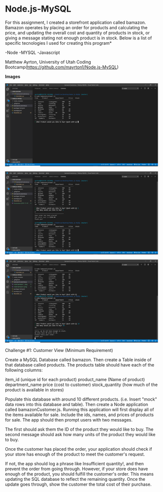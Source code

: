 # Node.js-MySQL


For this assignment, I created a storefront application called bamazon. Bamazon operates by placing an order for products and calculating the price, and updating the overall cost and quantity of products in stock, or giving a message stating not enough product is in stock. Below is a list of specific tecnologies I used for creating this program*

-Node
-MYSQL 
-Javascript

Matthew Ayrton, University of Utah Coding Bootcamp(https://github.com/mayrton1/Node.js-MySQL)

**Images**


![](images/node-bamazon2.png)


![](images/node-bamazon1.png)

![](images/node-bamazon3.png)

Challenge #1: Customer View (Minimum Requirement)

Create a MySQL Database called bamazon.
Then create a Table inside of that database called products.
The products table should have each of the following columns:

item_id (unique id for each product)
product_name (Name of product)
department_name
price (cost to customer)
stock_quantity (how much of the product is available in stores)

Populate this database with around 10 different products. (i.e. Insert "mock" data rows into this database and table).
Then create a Node application called bamazonCustomer.js. Running this application will first display all of the items available for sale. Include the ids, names, and prices of products for sale.
The app should then prompt users with two messages.

The first should ask them the ID of the product they would like to buy.
The second message should ask how many units of the product they would like to buy.



Once the customer has placed the order, your application should check if your store has enough of the product to meet the customer's request.

If not, the app should log a phrase like Insufficient quantity!, and then prevent the order from going through.
However, if your store does have enough of the product, you should fulfill the customer's order.
This means updating the SQL database to reflect the remaining quantity.
Once the update goes through, show the customer the total cost of their purchase.
